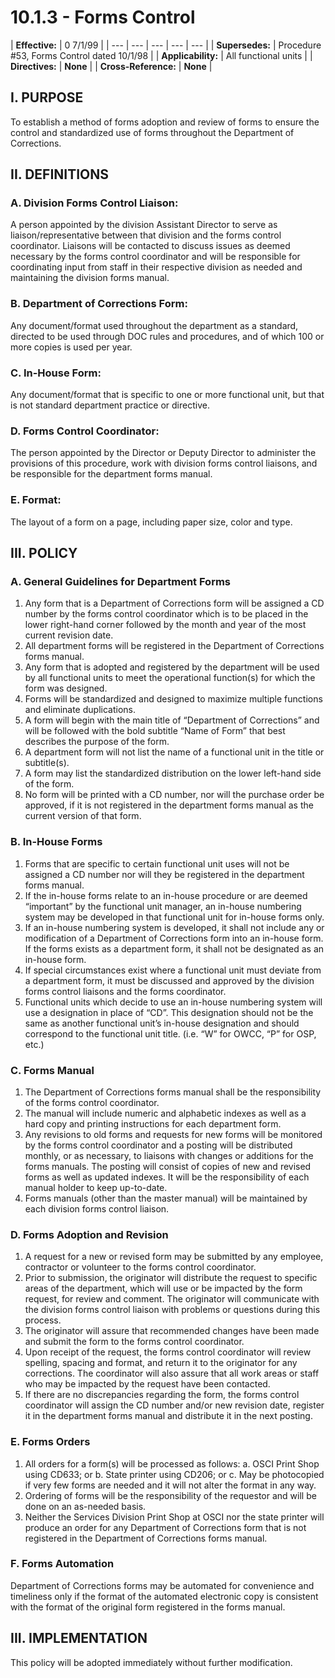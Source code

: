 # 10.1.3 - Forms Control

| **Effective:** | 0 7/1/99 |
| --- | --- | --- | --- | --- |
| **Supersedes:** | Procedure \#53,  Forms Control dated 10/1/98 |
| **Applicability:** | All functional units |
| **Directives:** | **None** |
| **Cross-Reference:** | **None** |

## I. PURPOSE

To establish a method of forms adoption and review of forms to ensure the control and standardized use of forms throughout the Department of Corrections.

## II. DEFINITIONS

### A. Division Forms Control Liaison:

A person appointed by the division Assistant Director to serve as liaison/representative between that division and the forms control coordinator. Liaisons will be contacted to discuss issues as deemed necessary by the forms control coordinator and will be responsible for coordinating input from staff in their respective division as needed and maintaining the division forms manual.

### B. Department of Corrections Form:

Any document/format used throughout the department as a standard, directed to be used through DOC rules and procedures, and of which 100 or more copies is used per year.

### C. In-House Form:

Any document/format that is specific to one or more functional unit, but that is not standard department practice or directive.

### D. Forms Control Coordinator:

The person appointed by the Director or Deputy Director to administer the provisions of this procedure, work with division forms control liaisons, and be responsible for the department forms manual.

### E. Format:

The layout of a form on a page, including paper size, color and type.

## III. POLICY

### A. General Guidelines for Department Forms

1. Any form that is a Department of Corrections form will be assigned a CD number by the forms control coordinator which is to be placed in the lower right-hand corner followed by the month and year of the most current revision date.  
2. All department forms will be registered in the Department of Corrections forms manual. 
3. Any form that is adopted and registered by the department will be used by all functional units to meet the operational function\(s\) for which the form was designed. 
4. Forms will be standardized and designed to maximize multiple functions and eliminate duplications.  
5. A form will begin with the main title of “Department of Corrections” and will be followed with the bold subtitle “Name of Form” that best describes the purpose of the form. 
6. A department form will not list the name of a functional unit in the title or subtitle\(s\). 
7. A form may list the standardized distribution on the lower left-hand side of the form. 
8. No form will be printed with a CD number, nor will the purchase order be approved, if it is not registered in the department forms manual as the current version of that form.

### B. In-House Forms

1. Forms that are specific to certain functional unit uses will not be assigned a CD number nor will they be registered in the department forms manual. 
2. If the in-house forms relate to an in-house procedure or are deemed “important” by the functional unit manager, an in-house numbering system may be developed in that functional unit for in-house forms only.  
3. If an in-house numbering system is developed, it shall not include any or modification of a Department of Corrections form into an in-house form. If the forms exists as a department form, it shall not be designated as an in-house form.
4. If special circumstances exist where a functional unit must deviate from a department form, it must be discussed and approved by the division forms control liaisons and the forms coordinator.
5. Functional units which decide to use an in-house numbering system will use a designation in place of “CD”. This designation should not be the same as another functional unit’s in-house designation and should correspond to the functional unit title. \(i.e. “W” for OWCC, “P” for OSP, etc.\)

### C. Forms Manual

1. The Department of Corrections forms manual shall be the responsibility of the forms control coordinator. 
2. The manual will include numeric and alphabetic indexes as well as a hard copy and printing instructions for each department form.  
3. Any revisions to old forms and requests for new forms will be monitored by the forms control coordinator and a posting will be distributed monthly, or as necessary, to liaisons with changes or additions for the forms manuals. The posting will consist of copies of new and revised forms as well as updated indexes. It will be the responsibility of each manual holder to keep up-to-date.
4. Forms manuals \(other than the master manual\) will be maintained by each division forms control liaison.

### D. Forms Adoption and Revision

1. A request for a new or revised form may be submitted by any employee, contractor or volunteer to the forms control coordinator.  
2. Prior to submission, the originator will distribute the request to specific areas of the department, which will use or be impacted by the form request, for review and comment. The originator will communicate with the division forms control liaison with problems or questions during this process.
3. The originator will assure that recommended changes have been made and submit the form to the forms control coordinator.
4. Upon receipt of the request, the forms control coordinator will review spelling, spacing and format, and return it to the originator for any corrections. The coordinator will also assure that all work areas or staff who may be impacted by the request have been contacted.
5. If there are no discrepancies regarding the form, the forms control coordinator will assign the CD number and/or new revision date, register it in the department forms manual and distribute it in the next posting.

### E. Forms Orders

1. All orders for a form\(s\) will be processed as follows:   a. OSCI Print Shop using CD633; or  b. State printer using CD206; or  c. May be photocopied if very few forms are needed and it will not alter the format in any way. 
2. Ordering of forms will be the responsibility of the requestor and will be done on an as-needed basis.
3. Neither the Services Division Print Shop at OSCI nor the state printer will produce an order for any Department of Corrections form that is not registered in the Department of Corrections forms manual.

### F. Forms Automation

Department of Corrections forms may be automated for convenience and timeliness only if the format of the automated electronic copy is consistent with the format of the original form registered in the forms manual.

## III. IMPLEMENTATION

This policy will be adopted immediately without further modification.

